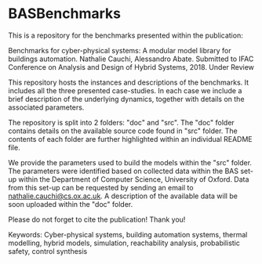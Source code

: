 # BASBenchmarks

This is a repository for the benchmarks presented within the publication:

Benchmarks for cyber-physical systems: A modular model library for buildings automation. Nathalie Cauchi, Alessandro Abate.
Submitted to IFAC Conference on Analysis and Design of Hybrid Systems, 2018. Under Review

This repository hosts the instances and descriptions of the benchmarks. It includes all the three presented case-studies. In each case we include a brief description of the underlying dynamics, together with details on the associated parameters.

The repository is split into 2 folders: "doc" and "src". The "doc" folder contains details on the available source code found in "src" folder. The contents of each folder are further highlighted within an individual README file.

We provide the parameters used to build the models within the "src" folder. The parameters were identified based on collected data within the BAS set-up within the Department of Computer Science, University of Oxford. Data from this set-up can be requested by sending an email to nathalie.cauchi@cs.ox.ac.uk. A description of the available data will be soon uploaded within the "doc" folder. 

Please do not forget to cite the publication! Thank you!

Keywords: Cyber-physical systems, building automation systems, thermal modelling, hybrid models, simulation, reachability analysis, probabilistic safety, control synthesis
